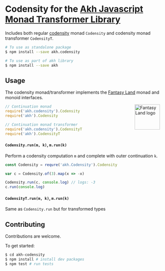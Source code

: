 # Codensity for the [Akh  Javascript Monad Transformer Library](https://github.com/mattbierner/akh)

Includes both regular [codensity][] monad `Codensity` and codensity monad transformer `CodensityT`.

```bash
# To use as standalone package
$ npm install --save akh.codensity

# To use as part of akh library
$ npm install --save akh
```

## Usage
The codensity monad/transformer implements the [Fantasy Land][fl] monad and monoid interfaces. 

<a href="https://github.com/fantasyland/fantasy-land">
    <img src="https://raw.github.com/fantasyland/fantasy-land/master/logo.png" align="right" width="82px" height="82px" alt="Fantasy Land logo" />
</a>

```js
// Continuation monad
require('akh.codensity').Codensity
require('akh').Codensity

// Continuation monad transformer
require('akh.codensity').CodensityT
require('akh').CodensityT
```

#### `Codensity.run(m, k)`, `m.run(k)`
Perform a codensity computation `m` and complete with outer continuation `k`.

```js
const Codensity = requre('akh.Codensity').Codensity

var c = Codensity.of(3).map(x => -x)

Codensity.run(c, console.log) // logs: -3
c.run(console.log)
```

#### `CodensityT.run(m, k)`, `m.run(k)`
Same as `Codensity.run` but for transformed types


## Contributing
Contributions are welcome.

To get started:

```bash
$ cd akh-codensity
$ npm install # install dev packages
$ npm test # run tests
```



[codensity]: http://www.maths.ed.ac.uk/~tl/sydney/sydney_talk.pdf
[fl]: https://github.com/fantasyland/fantasy-land
